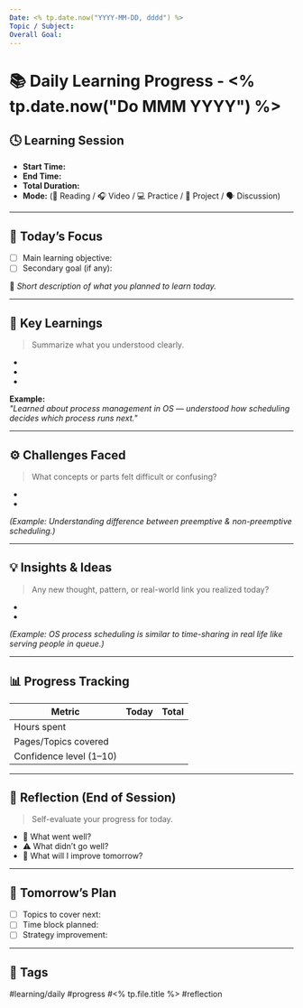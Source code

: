 ```yaml
---
Date: <% tp.date.now("YYYY-MM-DD, dddd") %>
Topic / Subject:
Overall Goal:
---
```


# 📚 Daily Learning Progress - <% tp.date.now("Do MMM YYYY") %>

## 🕓 Learning Session
- **Start Time:** 
- **End Time:** 
- **Total Duration:** 
- **Mode:** (📖 Reading / 🎧 Video / 💻 Practice / 🧩 Project / 🗣 Discussion)

---

## 🎯 Today’s Focus
- [ ] Main learning objective:
- [ ] Secondary goal (if any):

🧩 *Short description of what you planned to learn today.*

---

## 🧠 Key Learnings
> Summarize what you understood clearly.

- 
- 
- 

**Example:**  
_"Learned about process management in OS — understood how scheduling decides which process runs next."_

---

## ⚙️ Challenges Faced
> What concepts or parts felt difficult or confusing?

- 
- 
*(Example: Understanding difference between preemptive & non-preemptive scheduling.)*

---

## 💡 Insights & Ideas
> Any new thought, pattern, or real-world link you realized today?

- 
- 
*(Example: OS process scheduling is similar to time-sharing in real life like serving people in queue.)*

---

## 📊 Progress Tracking
| Metric                  | Today | Total |
| ----------------------- | ----- | ----- |
| Hours spent             |       |       |
| Pages/Topics covered    |       |       |
| Confidence level (1–10) |       |       |

---

## 🔁 Reflection (End of Session)
> Self-evaluate your progress for today.

- 🧩 What went well?  
- ⚠️ What didn’t go well?  
- 🚀 What will I improve tomorrow?

---

## 📅 Tomorrow’s Plan
- [ ] Topics to cover next:
- [ ] Time block planned:
- [ ] Strategy improvement:

---

## 🧾 Tags
#learning/daily #progress #<% tp.file.title %> #reflection
